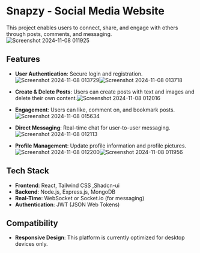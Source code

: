 # Snapzy - Social Media Website

This project enables users to connect, share, and engage with others through posts, comments, and messaging.
![Screenshot 2024-11-08 011925](https://github.com/user-attachments/assets/7c861e52-f09b-418c-903d-5639e48f33a9)

## Features

- **User Authentication**: Secure login and registration.![Screenshot 2024-11-08 013729](https://github.com/user-attachments/assets/5730a789-9bbc-4a08-a5ee-cc128bbbb45b)![Screenshot 2024-11-08 013718](https://github.com/user-attachments/assets/94444e68-1d7e-43b5-83a6-11aa0e50f641)


- **Create & Delete Posts**: Users can create posts with text and images and delete their own content.![Screenshot 2024-11-08 012016](https://github.com/user-attachments/assets/85f43627-4a61-4aa4-99ac-e0fdb8a8651e)

- **Engagement**: Users can like, comment on, and bookmark posts.![Screenshot 2024-11-08 015634](https://github.com/user-attachments/assets/26b516a3-ac0f-4632-8001-7dba5393ed19)

- **Direct Messaging**: Real-time chat for user-to-user messaging.![Screenshot 2024-11-08 012113](https://github.com/user-attachments/assets/3cecd215-1b22-4d6b-afa2-97a05b3fd907)

- **Profile Management**: Update profile information and profile pictures.![Screenshot 2024-11-08 012200](https://github.com/user-attachments/assets/1f9c4742-7b47-4518-8884-00cbb4a3f063)![Screenshot 2024-11-08 011956](https://github.com/user-attachments/assets/4204ecc9-c952-43e3-858d-eb9b845d67ae)



## Tech Stack

- **Frontend**: React, Tailwind CSS ,Shadcn-ui
- **Backend**: Node.js, Express.js, MongoDB
- **Real-Time**: WebSocket or Socket.io (for messaging)
- **Authentication**: JWT (JSON Web Tokens)

## Compatibility

- **Responsive Design**: This platform is currently optimized for desktop devices only.

